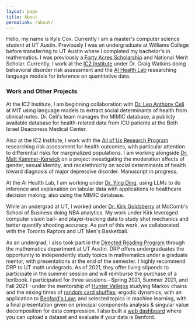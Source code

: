 ```yaml
---
layout: page
title: About
permalink: /about/
---
```


Hello, my name is Kyle Cox. Currently I am a master's computer science student at UT Austin. Previously I was an undergraduate at Williams College before transferring to UT Austin where I completed my bachelor's in mathematics. I was previously a [Forty Acres Scholarship](https://www.texasexes.org/scholarships/forty-acres-scholars-program) and National Merit Scholar. Currently, I work at the [IC2 Institute](https://ic2.utexas.edu) under Dr. Craig Watkins doing behavioral disorder risk assessment and the [AI Health Lab](https://aihealth.ischool.utexas.edu) researching language models for inference on quantitative data.

### Work and Other Projects
At the IC2 Institute, I am beginning collaboration with [Dr. Leo Anthony Celi](https://www.hsph.harvard.edu/ecpe/faculty/leo-anthony-celi/) at MIT using language models to extract social determinants of health from clinical notes. Dr. Celi's team manages the MIMIC database, a publicly available database for health-related data from ICU patients at the Beth Israel Deaconess Medical Center. 

Also at the IC2 Institute, I work with the [All of Us Research Program](https://www.researchallofus.org/about/) researching risk assessment for health outcomes, with particular attention to differential risks for marginalized populations. I am working alongside [Dr. Matt Kammer-Kerwick](https://liberalarts.utexas.edu/prc/faculty/mattkk) on a project investigating the moderation effects of gender, sexual identity, and race/ethnicity on social determinants of health toward diagnosis of major depressive disorder. Manuscript in progress.

At the AI Health Lab, I am working under [Dr. Ying Ding](https://yingding.ischool.utexas.edu), using LLMs to do inference and explanation on tabular data with applications to healthcare decision making, also using the MIMIC database.

While an undergrad at UT, I worked under [Dr. Kirk Goldsberry](https://www.kirkgoldsberry.com) at McComb's School of Business doing NBA analytics. My work under Kirk leveraged computer vision ball- and player-tracking data to study shot mechanics and better quantify shooting accuracy. As part of this work, we collaborated with the Toronto Raptors and UT Men's Basketball.

As an undergrad, I also took part in the [Directed Reading Program](https://web.ma.utexas.edu/users/drp/) through the mathematics department at UT Austin. DRP offers undergraduates the opportunity to independently study topics in mathematics under a graduate mentor, with presentations at the end of the semester. I highly recommend DRP to UT math undegrads. As of 2021, they offer living stipends to participate in the summer session and will reimburse the purchase of a textbook. I participated for three sessions--Spring 2021, Summer 2021, and Fall 2021--under the mentorship of [Hunter Vallejos](https://web.ma.utexas.edu/users/vallejos/) studying Markov chains and the mixing times of [random card shuffles](https://www.quantamagazine.org/persi-diaconis-mixes-math-and-magic-20150414/); ergodic dynamics, with an application to [Benford's Law](https://en.wikipedia.org/wiki/Benford's_law); and selected topics in machine learning, with a final presentation given on principal components analysis & singular value decomposition for data compression. I also built a [web dashboard](https://xocelyk-test-benford-streamlit-benford-app-b6u6kz.streamlit.app) where you can upload a dataset and evaluate if your data is Benford.
